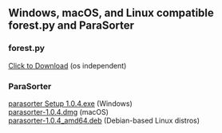 ## Windows, macOS, and Linux compatible forest.py and ParaSorter

### forest.py
<a href="forest.py" download>Click to Download</a> (os independent) <br/>


### ParaSorter
<a href="parasorter Setup 1.0.4.exe" download>parasorter Setup 1.0.4.exe</a> (Windows) <br/>
<a href="parasorter-1.0.4.dmg" download>parasorter-1.0.4.dmg</a> (macOS) <br/>
<a href="parasorter-1.0.4_amd64.deb" download>parasorter-1.0.4_amd64.deb</a> (Debian-based Linux distros) <br/>
